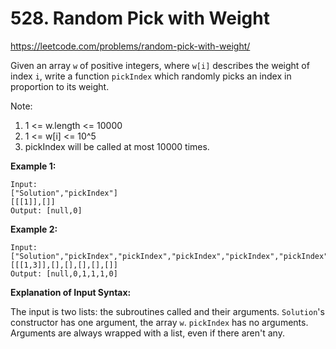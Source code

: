 # 528. Random Pick with Weight

https://leetcode.com/problems/random-pick-with-weight/

Given an array `w` of positive integers, where `w[i]` describes the weight of index `i`, write a function `pickIndex` which randomly picks an index in proportion to its weight.

Note:

1. 1 <= w.length <= 10000
1. 1 <= w[i] <= 10^5
1. pickIndex will be called at most 10000 times.

**Example 1:**

```
Input:
["Solution","pickIndex"]
[[[1]],[]]
Output: [null,0]
```

**Example 2:**

```
Input:
["Solution","pickIndex","pickIndex","pickIndex","pickIndex","pickIndex"]
[[[1,3]],[],[],[],[],[]]
Output: [null,0,1,1,1,0]
```

**Explanation of Input Syntax:**

The input is two lists: the subroutines called and their arguments. `Solution`'s constructor has one argument, the array `w`. `pickIndex` has no arguments. Arguments are always wrapped with a list, even if there aren't any.

